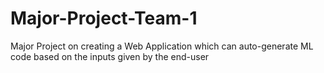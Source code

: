 # Major-Project-Team-1
Major Project on creating a Web Application which can auto-generate ML code based on the inputs given by the end-user
